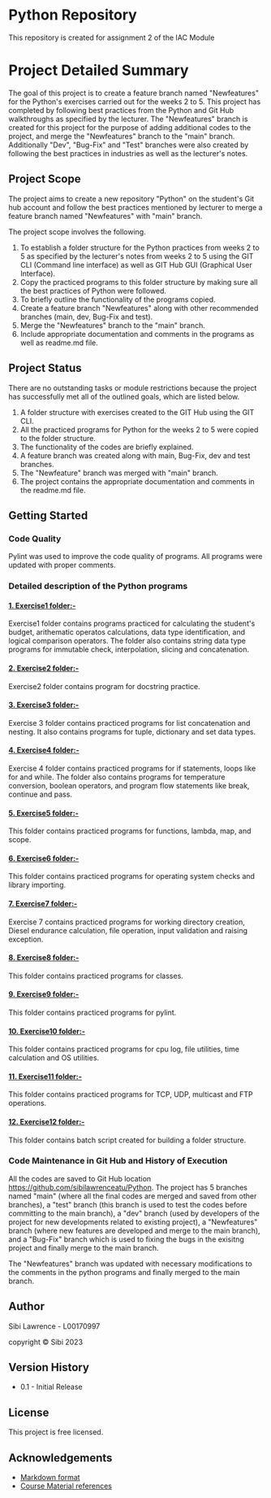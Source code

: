 # Python Repository
This repository is created for assignment 2 of the IAC Module

# Project Detailed Summary

The goal of this project is to create a feature branch named "Newfeatures" for the Python's exercises carried out for the weeks 2 to 5. This project has completed by following best practices from the Python and Git Hub walkthroughs as specified by the lecturer. The "Newfeatures" branch is created for this project for the purpose of adding additional codes to the project, and merge the "Newfeatures" branch to the "main" branch. Additionally "Dev", "Bug-Fix" and "Test" branches were also created by following the best practices in industries as well as the lecturer's notes.   

## **Project Scope**

The project aims to create a new repository "Python" on the student's Git hub account and follow the best practices mentioned by lecturer to merge a feature branch named "Newfeatures" with "main" branch.  

The project scope involves the following.
1. To establish a folder structure for the Python practices from weeks 2 to 5 as specified by the lecturer's notes from weeks 2 to 5 using the GIT CLI (Command line interface) as well as GIT Hub GUI (Graphical User Interface).
2. Copy the practiced programs to this folder structure by making sure all the best practices of Python were followed.
3. To briefly outline the functionality of the programs copied.
4. Create a feature branch "Newfeatures" along with other recommended branches (main, dev, Bug-Fix and test).
5. Merge the "Newfeatures" branch to the "main" branch.
6. Include appropriate documentation and comments in the programs as well as readme.md file.

## **Project Status**

There are no outstanding tasks or module restrictions because the project has successfully met all of the outlined goals, which are listed below.

1. A folder structure with exercises created to the GIT Hub using the GIT CLI.
2. All the practiced programs for Python for the weeks 2 to 5 were copied to the folder structure. 
3. The functionality of the codes are briefly explained. 
4. A feature branch was created along with main, Bug-Fix, dev and test branches.
5. The "Newfeature" branch was merged with "main" branch. 
6. The project contains the appropriate documentation and comments in the readme.md file. 

## **Getting Started**

### **Code Quality**
Pylint was used to improve the code quality of programs. All programs were updated with proper comments.

### **Detailed description of the Python programs**

#### <u>**1. Exercise1 folder:-**</u>
Exercise1 folder contains programs practiced for calculating the student's budget, arithematic operatos calculations, data type identification, and logical comparison operators. The folder also contains string data type programs for immutable check, interpolation, slicing and concatenation.

#### <u>**2. Exercise2 folder:-**</u>
Exercise2 folder contains program for docstring practice.

#### <u>**3. Exercise3 folder:-**</u>
Exercise 3 folder contains practiced programs for list concatenation and nesting. It also contains programs for tuple, dictionary and set data types.

#### <u>**4. Exercise4 folder:-**</u>
Exercise 4 folder contains practiced programs for if statements, loops like for and while. The folder also contains programs for temperature conversion, boolean operators, and program flow statements like break, continue and pass.

#### <u>**5. Exercise5 folder:-**</u>
This folder contains practiced programs for functions, lambda, map, and scope.

#### <u>**6. Exercise6 folder:-**</u>

This folder contains practiced programs for operating system checks and library importing. 

#### <u>**7. Exercise7 folder:-**</u>

Exercise 7 contains practiced programs for working directory creation, Diesel endurance calculation, file operation, input validation and raising exception.

#### <u>**8. Exercise8 folder:-**</u>

This folder contains practiced programs for classes.

#### <u>**9. Exercise9 folder:-**</u>

This folder contains practiced programs for pylint.

#### <u>**10. Exercise10 folder:-**</u>

This folder contains practiced programs for cpu log, file utilities, time calculation and OS utilities.

#### <u>**11. Exercise11 folder:-**</u>

This folder contains practiced programs for TCP, UDP, multicast and FTP operations.

#### <u>**12. Exercise12 folder:-**</u>

This folder contains batch script created for building a folder structure.

### **Code Maintenance in Git Hub and History of Execution**

All the codes are saved to Git Hub location https://github.com/sibilawrenceatu/Python.
The project has 5 branches named "main" (where all the final codes are merged and saved from other branches), a "test" branch (this branch is used to test the codes before committing to the main branch), a "dev" branch (used by developers of the project for new developments related to existing project), a "Newfeatures" branch (where new features are developed and merge to the main branch), and a "Bug-Fix" branch which is used to fixing the bugs in the exisitng project and finally merge to the main branch.

The "Newfeatures" branch was updated with necessary modifications to the comments in the python programs and finally merged to the main branch. 

## **Author**

Sibi Lawrence - L00170997

copyright © Sibi 2023

## **Version History**

* 0.1 - Initial Release

## **License**

This project is free licensed.

## **Acknowledgements**

* [Markdown format](https://gist.github.com/DomPizzie/7a5ff55ffa9081f2de27c315f5018afc)
* [Course Material references](https://lyitbb.blackboard.com/ultra/courses/_56617_1/cl/outline)
